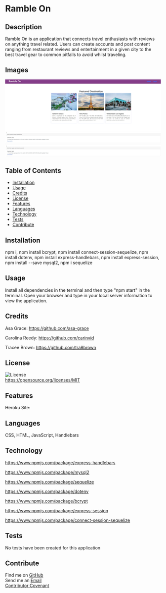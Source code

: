 
  # Ramble On

  ## **Description**
  Ramble On is an application that connects travel enthusiasts with reviews on anything travel related. Users can create accounts and post content ranging from restaurant reviews and entertainment in a given city to the best travel gear to common pitfalls to avoid whilst traveling. 

  ## **Images**
  ![The homepage of Ramble On](public/images/capture.jpg)
  
  ## **Table of Contents**
  
  * [Installation](#dependencies)
  * [Usage](#usage)
  * [Credits](#credits)
  * [License](#license)
  * [Features](#features)
  * [Languages](#languages)
  * [Technology](#technology)
  * [Tests](#tests)
  * [Contribute](#contribute)
  
  ## **Installation**
  npm i, npm install bcrypt, npm install connect-session-sequelize, npm install dotenv, npm install express-handlebars, npm install express-session, npm install --save mysql2, npm i sequelize

  ## **Usage**
  Install all dependencies in the terminal and then type "npm start" in the terminal. Open your browser and type in your local server information to view the application.

  ## **Credits**
  Asa Grace: https://github.com/asa-grace

  Carolina Reedy: https://github.com/carinvid
  
  Tracee Brown: https://github.com/tra8brown

  ## **License**
  ![License](https://img.shields.io/badge/License-MIT-orange?style=plastic&logo=appveyor.svg)
  <br>
  https://opensource.org/licenses/MIT
  <br>

  ## **Features**
  Heroku Site: 

  ## **Languages**
   CSS, HTML, JavaScript, Handlebars

  ## **Technology**
  https://www.npmjs.com/package/express-handlebars

  https://www.npmjs.com/package/mysql2

  https://www.npmjs.com/package/sequelize

  https://www.npmjs.com/package/dotenv

  https://www.npmjs.com/package/bcrypt

  https://www.npmjs.com/package/express-session

  https://www.npmjs.com/package/connect-session-sequelize
  

  ## **Tests**
  No tests have been created for this application

  ## **Contribute**
  Find me on [GitHub](https://www.github.com/mattbisbee)
  <br>
  Send me an [Email](mailto:aldhelm7@gmail.com)
  <br>
  [Contributor Covenant](https://www.contributor-covenant.org/)
